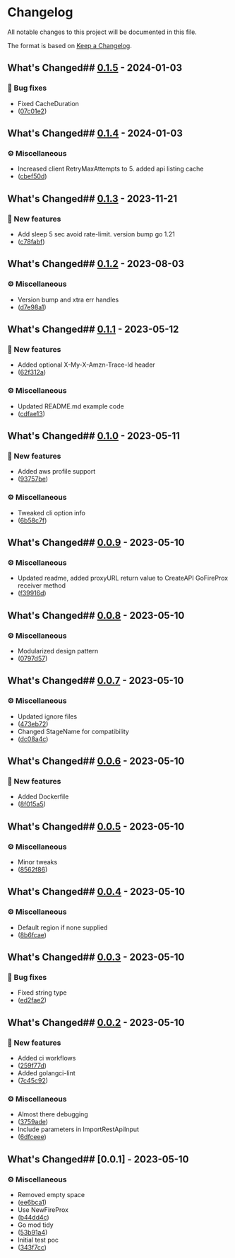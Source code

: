 # Changelog

All notable changes to this project will be documented in this file.

The format is based on [Keep a Changelog](https://keepachangelog.com/en/1.0.0/).

## What's Changed## [0.1.5](https://github.com/mr-pmillz/gofireprox/compare/v0.1.4..v0.1.5) - 2024-01-03

### :bug: Bug fixes

- Fixed CacheDuration
 - ([07c01e2](https://github.com/mr-pmillz/gofireprox/commit/07c01e2136b1612aecf425732920b73f6b5a6139))

## What's Changed## [0.1.4](https://github.com/mr-pmillz/gofireprox/compare/v0.1.3..v0.1.4) - 2024-01-03

### :gear: Miscellaneous

- Increased client RetryMaxAttempts to 5. added api listing cache
 - ([cbef50d](https://github.com/mr-pmillz/gofireprox/commit/cbef50d75af9c292eb4c9ba32e1e7a7d71e3a752))

## What's Changed## [0.1.3](https://github.com/mr-pmillz/gofireprox/compare/v0.1.2..v0.1.3) - 2023-11-21

### :rocket: New features

- Add sleep 5 sec avoid rate-limit. version bump go 1.21
 - ([c78fabf](https://github.com/mr-pmillz/gofireprox/commit/c78fabfa0837fae50ff6f19ba3b3d9f1047bf239))

## What's Changed## [0.1.2](https://github.com/mr-pmillz/gofireprox/compare/v0.1.1..v0.1.2) - 2023-08-03

### :gear: Miscellaneous

- Version bump and xtra err handles
 - ([d7e98a1](https://github.com/mr-pmillz/gofireprox/commit/d7e98a1e7165ada4d9125e0457dece69125d3a3c))

## What's Changed## [0.1.1](https://github.com/mr-pmillz/gofireprox/compare/v0.1.0..v0.1.1) - 2023-05-12

### :rocket: New features

- Added optional X-My-X-Amzn-Trace-Id header
 - ([62f312a](https://github.com/mr-pmillz/gofireprox/commit/62f312a5a507260b9d3794923aceed852a3c5758))

### :gear: Miscellaneous

- Updated README.md example code
 - ([cdfae13](https://github.com/mr-pmillz/gofireprox/commit/cdfae1331658519e447fc4b59d34ae63e1df4f5d))

## What's Changed## [0.1.0](https://github.com/mr-pmillz/gofireprox/compare/v0.0.9..v0.1.0) - 2023-05-11

### :rocket: New features

- Added aws profile support
 - ([93757be](https://github.com/mr-pmillz/gofireprox/commit/93757bed0dd7df4c4ea2116d3767a2286fad21f8))

### :gear: Miscellaneous

- Tweaked cli option info
 - ([6b58c7f](https://github.com/mr-pmillz/gofireprox/commit/6b58c7f98b22e064ec5c941b16b2efc75e5deb05))

## What's Changed## [0.0.9](https://github.com/mr-pmillz/gofireprox/compare/v0.0.8..v0.0.9) - 2023-05-10

### :gear: Miscellaneous

- Updated readme, added proxyURL return value to CreateAPI GoFireProx receiver method
 - ([f39916d](https://github.com/mr-pmillz/gofireprox/commit/f39916dfdfee36958a0751d3d5288543e220839a))

## What's Changed## [0.0.8](https://github.com/mr-pmillz/gofireprox/compare/v0.0.7..v0.0.8) - 2023-05-10

### :gear: Miscellaneous

- Modularized design pattern
 - ([0797d57](https://github.com/mr-pmillz/gofireprox/commit/0797d57832a48f8ee4030ef08f3adb914e3a0961))

## What's Changed## [0.0.7](https://github.com/mr-pmillz/gofireprox/compare/v0.0.6..v0.0.7) - 2023-05-10

### :gear: Miscellaneous

- Updated ignore files
 - ([473eb72](https://github.com/mr-pmillz/gofireprox/commit/473eb72fd64aa2644a98eee4eb1e3dc4a521ef53))
- Changed StageName for compatibility
 - ([dc08a4c](https://github.com/mr-pmillz/gofireprox/commit/dc08a4cbd24fd707e35f79685f8787482385081d))

## What's Changed## [0.0.6](https://github.com/mr-pmillz/gofireprox/compare/v0.0.5..v0.0.6) - 2023-05-10

### :rocket: New features

- Added Dockerfile
 - ([8f015a5](https://github.com/mr-pmillz/gofireprox/commit/8f015a5d1e97914fba3bcc35aca3b5ec2c90efc4))

## What's Changed## [0.0.5](https://github.com/mr-pmillz/gofireprox/compare/v0.0.4..v0.0.5) - 2023-05-10

### :gear: Miscellaneous

- Minor tweaks
 - ([8562f86](https://github.com/mr-pmillz/gofireprox/commit/8562f862bcefffc1315652827510f05aadd7f08c))

## What's Changed## [0.0.4](https://github.com/mr-pmillz/gofireprox/compare/v0.0.3..v0.0.4) - 2023-05-10

### :gear: Miscellaneous

- Default region if none supplied
 - ([8b6fcae](https://github.com/mr-pmillz/gofireprox/commit/8b6fcaebb1144f759b62a8dafae92164c4575cff))

## What's Changed## [0.0.3](https://github.com/mr-pmillz/gofireprox/compare/v0.0.2..v0.0.3) - 2023-05-10

### :bug: Bug fixes

- Fixed string type
 - ([ed2fae2](https://github.com/mr-pmillz/gofireprox/commit/ed2fae21db57b1fb2f892b0411c6f22ebe420d43))

## What's Changed## [0.0.2](https://github.com/mr-pmillz/gofireprox/compare/v0.0.1..v0.0.2) - 2023-05-10

### :rocket: New features

- Added ci workflows
 - ([259f77d](https://github.com/mr-pmillz/gofireprox/commit/259f77d41fbfa09ec0eede1f8dacf0f83eeed2a9))
- Added golangci-lint
 - ([7c45c92](https://github.com/mr-pmillz/gofireprox/commit/7c45c92b4218e6d8f46ef4d6b169f0310e171366))

### :gear: Miscellaneous

- Almost there debugging
 - ([3759ade](https://github.com/mr-pmillz/gofireprox/commit/3759ade93276779caeef3feb4009b30ba7cbf366))
- Include parameters in ImportRestApiInput
 - ([6dfceee](https://github.com/mr-pmillz/gofireprox/commit/6dfceee6494247678ceb4acbebe996c79dc435e8))

## What's Changed## [0.0.1] - 2023-05-10

### :gear: Miscellaneous

- Removed empty space
 - ([ee6bca1](https://github.com/mr-pmillz/gofireprox/commit/ee6bca17c802db0c0cdaf792863febe332f181d6))
- Use NewFireProx
 - ([b44dd4c](https://github.com/mr-pmillz/gofireprox/commit/b44dd4c181bd672fe197022ffe0aa58c591c2c0f))
- Go mod tidy
 - ([53b91a4](https://github.com/mr-pmillz/gofireprox/commit/53b91a499e12bcd1ab988ac04f5b2324d31f3075))
- Initial test poc
 - ([343f7cc](https://github.com/mr-pmillz/gofireprox/commit/343f7cce69880598676858cc926a1abaa988d051))

<!-- generated by git-cliff -->

